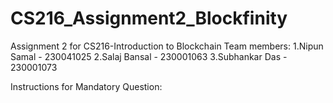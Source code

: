 # CS216_Assignment2_Blockfinity
Assignment 2 for CS216-Introduction to Blockchain
Team members:
 1.Nipun Samal - 230041025
 2.Salaj Bansal - 230001063
 3.Subhankar Das - 230001073

Instructions for Mandatory Question:
 

